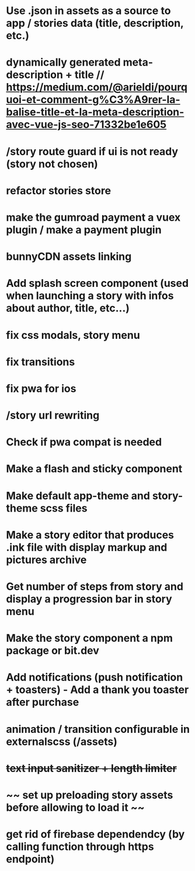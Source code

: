 # Use .json in assets as a source to app / stories data (title, description, etc.)
# dynamically generated meta-description + title // https://medium.com/@arieldi/pourquoi-et-comment-g%C3%A9rer-la-balise-title-et-la-meta-description-avec-vue-js-seo-71332be1e605
# /story route guard if ui is not ready (story not chosen)
# refactor stories store
# make the gumroad payment a vuex plugin / make a payment plugin
# bunnyCDN assets linking
# Add splash screen component (used when launching a story with infos about author, title, etc...)
# fix css modals, story menu
# fix transitions
# fix pwa for ios
# /story url rewriting
# Check if pwa compat is needed
# Make a flash and sticky component
# Make default app-theme and story-theme scss files
# Make a story editor that produces .ink file with display markup and pictures archive
# Get number of steps from story and display a progression bar in story menu
# Make the story component a npm package or bit.dev
# Add notifications (push notification + toasters) - Add a thank you toaster after purchase
# animation / transition configurable in externalscss (/assets)
# ~~text input sanitizer + length limiter~~
# ~~ set up preloading story assets before allowing to load it ~~
# get rid of firebase dependendcy (by calling function through https endpoint)